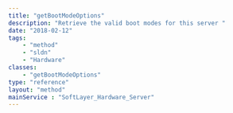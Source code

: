 ```yaml
---
title: "getBootModeOptions"
description: "Retrieve the valid boot modes for this server "
date: "2018-02-12"
tags:
    - "method"
    - "sldn"
    - "Hardware"
classes:
    - "getBootModeOptions"
type: "reference"
layout: "method"
mainService : "SoftLayer_Hardware_Server"
---
```

